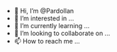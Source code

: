 - 👋 Hi, I’m @PardoIlan
- 👀 I’m interested in ...
- 🌱 I’m currently learning ...
- 💞️ I’m looking to collaborate on ...
- 📫 How to reach me ...

<!---
PardoIlan/PardoIlan is a ✨ special ✨ repository because its `README.md` (this file) appears on your GitHub profile.
You can click the Preview link to take a look at your changes.
--->
